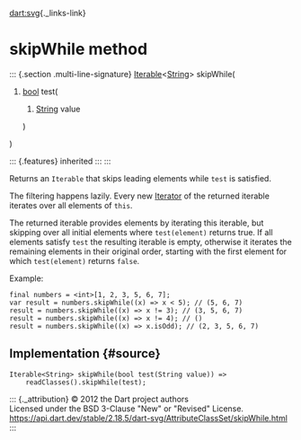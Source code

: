 [dart:svg](../../dart-svg/dart-svg-library){._links-link}

skipWhile method
================

::: {.section .multi-line-signature}
[Iterable](../../dart-core/iterable-class)\<[String](../../dart-core/string-class)\>
skipWhile(

1.  [bool](../../dart-core/bool-class) test(
    1.  [String](../../dart-core/string-class) value

    )

)

::: {.features}
inherited
:::
:::

Returns an `Iterable` that skips leading elements while `test` is
satisfied.

The filtering happens lazily. Every new
[Iterator](../../dart-core/iterator-class) of the returned iterable
iterates over all elements of `this`.

The returned iterable provides elements by iterating this iterable, but
skipping over all initial elements where `test(element)` returns true.
If all elements satisfy `test` the resulting iterable is empty,
otherwise it iterates the remaining elements in their original order,
starting with the first element for which `test(element)` returns
`false`.

Example:

``` {.language-dart data-language="dart"}
final numbers = <int>[1, 2, 3, 5, 6, 7];
var result = numbers.skipWhile((x) => x < 5); // (5, 6, 7)
result = numbers.skipWhile((x) => x != 3); // (3, 5, 6, 7)
result = numbers.skipWhile((x) => x != 4); // ()
result = numbers.skipWhile((x) => x.isOdd); // (2, 3, 5, 6, 7)
```

Implementation {#source}
--------------

``` {.language-dart data-language="dart"}
Iterable<String> skipWhile(bool test(String value)) =>
    readClasses().skipWhile(test);
```

::: {._attribution}
© 2012 the Dart project authors\
Licensed under the BSD 3-Clause \"New\" or \"Revised\" License.\
<https://api.dart.dev/stable/2.18.5/dart-svg/AttributeClassSet/skipWhile.html>
:::
